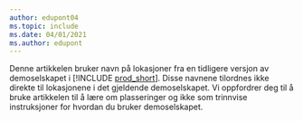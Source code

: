 ```yaml
---
author: edupont04
ms.topic: include
ms.date: 04/01/2021
ms.author: edupont
---
```

Denne artikkelen bruker navn på lokasjoner fra en tidligere versjon av demoselskapet i [!INCLUDE [prod_short](prod_short.md)]. Disse navnene tilordnes ikke direkte til lokasjonene i det gjeldende demoselskapet. Vi oppfordrer deg til å bruke artikkelen til å lære om plasseringer og ikke som trinnvise instruksjoner for hvordan du bruker demoselskapet.